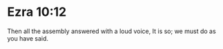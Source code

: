 # Ezra 10:12

Then all the assembly answered with a loud voice, It is so; we must do as you have said.
